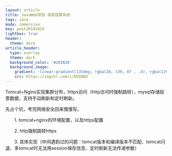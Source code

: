 ```yaml
---
layout: article
title: JavaWeb项目 简易投票系统
tags: Java
mode: immersive
key: post20191024
lightbox: true
header:
  theme: dark
article_header:
  type: overlay
  theme: dark
  background_color: '#203028'
  background_image:
    gradient: 'linear-gradient(135deg, rgba(34, 139, 87 , .4), rgba(139, 34, 139, .4))'
    src: https://imgchr.com/i/KU5NBd
---
```


Tomcat+Nginx实现集群分布，https访问（http访问时强制跳转），mysql存储投票数据，支持手动刷新和定时刷新。

<!--more-->

先占个坑，考完网络安全回来慢慢写。


　　1. tomcat+nginx的环境配置，以及https配置
  
　　2. http强制跳转https
  
　　3. 具体实现（中间遇到过的问题：tomcat版本和编译版本不匹配、tomcat闪退、多tomcat时无法用session保存信息、定时刷新无法传递参数）
